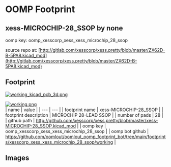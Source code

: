 # OOMP Footprint  
## xess-MICROCHIP-28_SSOP  by none  
  
oomp key: oomp_xesscorp_xess_xess_microchip_28_ssop  
  
source repo at: [http://gitlab.com/xesscorp/xess.pretty/blob/master/ZX62D-B-5PA8.kicad_mod](http://gitlab.com/xesscorp/xess.pretty/blob/master/ZX62D-B-5PA8.kicad_mod)  
## Footprint  
  
[![working_kicad_pcb_3d.png](working_kicad_pcb_3d_600.png)](working_kicad_pcb_3d.png)  
  
[![working.png](working_600.png)](working.png)  
| name | value | 
| --- | --- | 
| footprint name | xess-MICROCHIP-28_SSOP | 
| footprint description | MICROCHIP 28-LEAD SSOP | 
| number of pads | 28 | 
| github path | http://github.com/xesscorp/xess.pretty/blob/master/xess-MICROCHIP-28_SSOP.kicad_mod | 
| oomp key | oomp_xesscorp_xess_xess_microchip_28_ssop | 
| oomp bot github | https://github.com/oomlout/oomlout_oomp_footprint_bot/tree/main/footprints/xesscorp_xess_xess_microchip_28_ssop/working | 
## Images  
